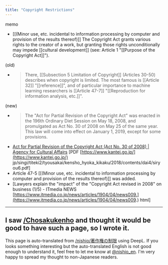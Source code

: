 ```yaml
---
title: "Copyright Restrictions"
---
```


memo
- [[(Minor use, etc. incidental to information processing by computer and provision of the results thereof)]]
The Copyright Act grants various rights to the creator of a work, but granting those rights unconditionally may impede [[cultural development]] (see: Article 1 "[[Purpose of the Copyright Act]]").

(old)
- > There, [[Subsection 5 Limitation of Copyright]] (Articles 30-50) describes when copyright is limited. The most famous is [[Article 32]] "[[reference]]", and of particular importance to machine learning researchers is [[Article 47-7]] "[[Reproduction for information analysis, etc.]]".

(new)
- > The "Act for Partial Revision of the Copyright Act" was enacted in the 196th Ordinary Diet Session on May 18, 2008, and promulgated as Act No. 30 of 2008 on May 25 of the same year. This law will come into effect on January 1, 2019, except for some provisions.
- [Act for Partial Revision of the Copyright Act (Act No. 30 of 2008) | Agency for Cultural Affairs](http://www.bunka.go.jp/seisaku/chosakuken/hokaisei/h30_hokaisei/) [PDF [https://www.kantei.go.jp/](https://www.kantei.go.jp/) jp/singi/titeki2/tyousakai/kensho_hyoka_kikaku/2018/contents/dai4/siryou6.pdf]
- Article 47-5 [[(Minor use, etc. incidental to information processing by computer and provision of the results thereof)]] was added.
- [Lawyers explain the "impact" of the "Copyright Act revised in 2008" on business (1/5) - ITmedia NEWS [https://www.itmedia.co.jp/news/articles/1904/04/news009.](https://www.itmedia.co.jp/news/articles/1904/04/news009.) html]

-----
I saw [/Chosakukenho](https://scrapbox.io/Chosakukenho) and thought it would be good to have such a page, so I wrote it.
---
This page is auto-translated from [/nishio/著作権の制限](https://scrapbox.io/nishio/著作権の制限) using DeepL. If you looks something interesting but the auto-translated English is not good enough to understand it, feel free to let me know at [@nishio_en](https://twitter.com/nishio_en). I'm very happy to spread my thought to non-Japanese readers.